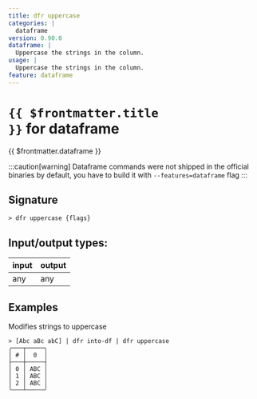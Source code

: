 ```yaml
---
title: dfr uppercase
categories: |
  dataframe
version: 0.90.0
dataframe: |
  Uppercase the strings in the column.
usage: |
  Uppercase the strings in the column.
feature: dataframe
---
```


<!-- This file is automatically generated. Please edit the command in https://github.com/nushell/nushell instead. -->

# <code>{{ $frontmatter.title }}</code> for dataframe

<div class='command-title'>{{ $frontmatter.dataframe }}</div>

:::caution[warning]
Dataframe commands were not shipped in the official binaries by default, you have to build it with `--features=dataframe` flag
:::

## Signature

`> dfr uppercase {flags} `

## Input/output types:

| input | output |
| ----- | ------ |
| any   | any    |

## Examples

Modifies strings to uppercase

```nu
> [Abc aBc abC] | dfr into-df | dfr uppercase
╭───┬─────╮
│ # │  0  │
├───┼─────┤
│ 0 │ ABC │
│ 1 │ ABC │
│ 2 │ ABC │
╰───┴─────╯

```
